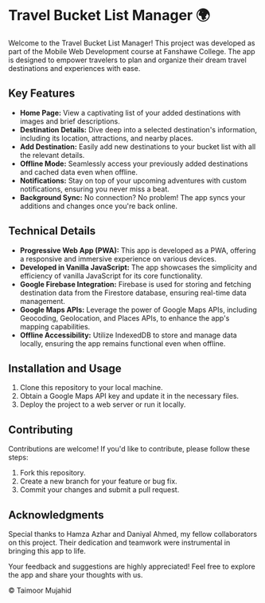 # Travel Bucket List Manager 🌍

Welcome to the Travel Bucket List Manager! This project was developed as part of the Mobile Web Development course at Fanshawe College. The app is designed to empower travelers to plan and organize their dream travel destinations and experiences with ease.

## Key Features

- **Home Page:** View a captivating list of your added destinations with images and brief descriptions.
- **Destination Details:** Dive deep into a selected destination's information, including its location, attractions, and nearby places.
- **Add Destination:** Easily add new destinations to your bucket list with all the relevant details.
- **Offline Mode:** Seamlessly access your previously added destinations and cached data even when offline.
- **Notifications:** Stay on top of your upcoming adventures with custom notifications, ensuring you never miss a beat.
- **Background Sync:** No connection? No problem! The app syncs your additions and changes once you're back online.

## Technical Details

- **Progressive Web App (PWA):** This app is developed as a PWA, offering a responsive and immersive experience on various devices.
- **Developed in Vanilla JavaScript:** The app showcases the simplicity and efficiency of vanilla JavaScript for its core functionality.
- **Google Firebase Integration:** Firebase is used for storing and fetching destination data from the Firestore database, ensuring real-time data management.
- **Google Maps APIs:** Leverage the power of Google Maps APIs, including Geocoding, Geolocation, and Places APIs, to enhance the app's mapping capabilities.
- **Offline Accessibility:** Utilize IndexedDB to store and manage data locally, ensuring the app remains functional even when offline.

## Installation and Usage

1. Clone this repository to your local machine.
2. Obtain a Google Maps API key and update it in the necessary files.
3. Deploy the project to a web server or run it locally.

## Contributing

Contributions are welcome! If you'd like to contribute, please follow these steps:
1. Fork this repository.
2. Create a new branch for your feature or bug fix.
3. Commit your changes and submit a pull request.

## Acknowledgments

Special thanks to Hamza Azhar and Daniyal Ahmed, my fellow collaborators on this project. Their dedication and teamwork were instrumental in bringing this app to life.


Your feedback and suggestions are highly appreciated! Feel free to explore the app and share your thoughts with us.


© Taimoor Mujahid
